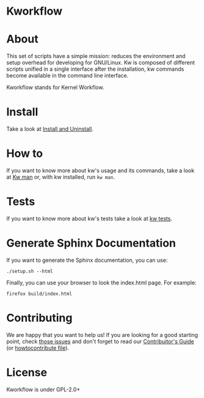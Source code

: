 # Kworkflow

# About

This set of scripts have a simple mission: reduces the environment and setup
overhead for developing for GNU/Linux. Kw is composed of different scripts
unified in a single interface after the installation, kw commands become
available in the command line interface.

Kworkflow stands for Kernel Workflow.

# Install

Take a look at
[Install and Uninstall](documentation/content/installanduninstall.rst).

# How to

If you want to know more about kw's usage and its commands, take a look at
[Kw man](documentation/man/kw.rst) or, with kw installed, run `kw man`.

# Tests

If you want to know more about kw's tests take a look at
[kw tests](documentation/content/tests.rst).

# Generate Sphinx Documentation

If you want to generate the Sphinx documentation, you can use:

```
./setup.sh --html
``` 

Finally, you can use your browser to look the index.html page. For example:

```
firefox build/index.html
```

# Contributing

We are happy that you want to help us! If you are looking for a good starting
point, check
[those issues](https://github.com/kworkflow/kworkflow/labels/good%20first%20issue)
and don't forget to read our
[Contribuitor's Guide](https://flusp.ime.usp.br/doc/kw/content/howtocontribute.html)
(or [howtocontribute file](documentation/content/howtocontribute.rst)).

# License

Kworkflow is under GPL-2.0+
